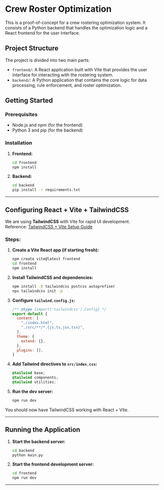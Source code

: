 # Crew Roster Optimization

This is a proof-of-concept for a crew rostering optimization system. It consists of a Python backend that handles the optimization logic and a React frontend for the user interface.

## Project Structure

The project is divided into two main parts:

- `frontend/`: A React application built with Vite that provides the user interface for interacting with the rostering system.
- `backend/`: A Python application that contains the core logic for data processing, rule enforcement, and roster optimization.

## Getting Started

### Prerequisites

- Node.js and npm (for the frontend)
- Python 3 and pip (for the backend)

### Installation

1. **Frontend:**
    ```bash
    cd frontend
    npm install
    ```

2. **Backend:**
    ```bash
    cd backend
    pip install -r requirements.txt
    ```

---

## Configuring React + Vite + TailwindCSS

We are using **TailwindCSS** with Vite for rapid UI development.  
Reference: [TailwindCSS + Vite Setup Guide](https://tailwindcss.com/docs/guides/vite)

### Steps:

1. **Create a Vite React app (if starting fresh):**
    ```bash
    npm create vite@latest frontend
    cd frontend
    npm install
    ```

2. **Install TailwindCSS and dependencies:**
    ```bash
    npm install -D tailwindcss postcss autoprefixer
    npx tailwindcss init -p
    ```

3. **Configure `tailwind.config.js`:**
    ```js
    /** @type {import('tailwindcss').Config} */
    export default {
      content: [
        "./index.html",
        "./src/**/*.{js,ts,jsx,tsx}",
      ],
      theme: {
        extend: {},
      },
      plugins: [],
    }
    ```

4. **Add Tailwind directives to `src/index.css`:**
    ```css
    @tailwind base;
    @tailwind components;
    @tailwind utilities;
    ```

5. **Run the dev server:**
    ```bash
    npm run dev
    ```

You should now have TailwindCSS working with React + Vite.

---

## Running the Application

1. **Start the backend server:**
    ```bash
    cd backend
    python main.py
    ```

2. **Start the frontend development server:**
    ```bash
    cd frontend
    npm run dev
    ```

---
